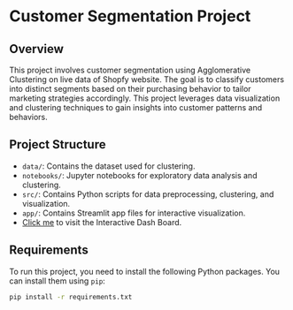 # Customer Segmentation Project

## Overview

This project involves customer segmentation using Agglomerative Clustering on live data of Shopfy website. The goal is to classify customers into distinct segments based on their purchasing behavior to tailor marketing strategies accordingly. This project leverages data visualization and clustering techniques to gain insights into customer patterns and behaviors.

## Project Structure

- `data/`: Contains the dataset used for clustering.
- `notebooks/`: Jupyter notebooks for exploratory data analysis and clustering.
- `src/`: Contains Python scripts for data preprocessing, clustering, and visualization.
- `app/`: Contains Streamlit app files for interactive visualization.
- [Click me](https://customer-segmentation-dash-board-8pkvgth4rghayfnpra2ktq.streamlit.app/) to visit the Interactive Dash Board.
  
## Requirements

To run this project, you need to install the following Python packages. You can install them using `pip`:

```bash
pip install -r requirements.txt
